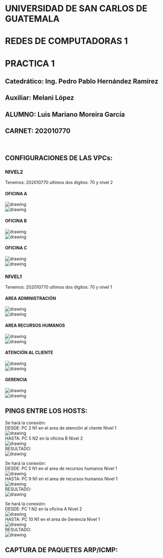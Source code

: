 # UNIVERSIDAD DE SAN CARLOS DE GUATEMALA
# REDES DE COMPUTADORAS 1
# PRACTICA 1 
## Catedrático: Ing. Pedro Pablo Hernández Ramírez
## Auxiliar: Melani López
## ALUMNO: Luis Mariano Moreira García
## CARNET: 202010770

<br>

## CONFIGURACIONES DE LAS VPCs:
### NIVEL2
Tenemos: 202010770 ultimos dos digitos: 70 y nivel 2 <br>
#### OFICINA A
<img src="./Imagenes/1.png" alt="drawing"/><br>
<img src="./Imagenes/2.png" alt="drawing"/><br>
#### OFICINA B
<img src="./Imagenes/3.png" alt="drawing"/><br>
<img src="./Imagenes/4.png" alt="drawing"/><br>
#### OFICINA C
<img src="./Imagenes/5.png" alt="drawing"/><br>
<img src="./Imagenes/6.png" alt="drawing"/><br>
### NIVEL1
Tenemos: 202010770 ultimos dos digitos: 70 y nivel 1 <br>
#### AREA ADMINISTRACIÓN
<img src="./Imagenes/7.png" alt="drawing"/><br>
<img src="./Imagenes/8.png" alt="drawing"/><br>
#### AREA RECURSOS HUMANOS
<img src="./Imagenes/9.png" alt="drawing"/><br>
<img src="./Imagenes/10.png" alt="drawing"/><br>
#### ATENCIÓN AL CLIENTE
<img src="./Imagenes/11.png" alt="drawing"/><br>
<img src="./Imagenes/12.png" alt="drawing"/><br>
#### GERENCIA
<img src="./Imagenes/13.png" alt="drawing"/><br>
<img src="./Imagenes/14.png" alt="drawing"/><br>

## PINGS ENTRE LOS HOSTS:
Se hará la conexión: <br>
DESDE: PC 2 N1 en el area de atención al cliente Nivel 1<br>
<img src="./Imagenes/16.png" alt="drawing"/><br>
HASTA: PC 5 N2 en la oficina B Nivel 2<br>
<img src="./Imagenes/17.png" alt="drawing"/><br>
RESULTADO: <br>
<img src="./Imagenes/18.png" alt="drawing"/><br>

Se hará la conexión: <br>
DESDE: PC 5 N1 en el area de recursos humanos Nivel 1<br>
<img src="./Imagenes/19.png" alt="drawing"/><br>
HASTA: PC 9 N1 en el area de recursos humanos Nivel 1<br>
<img src="./Imagenes/20.png" alt="drawing"/><br>
RESULTADO: <br>
<img src="./Imagenes/21.png" alt="drawing"/><br>

Se hará la conexión: <br>
DESDE: PC 1 N2 en la oficina A Nivel 2<br>
<img src="./Imagenes/22.png" alt="drawing"/><br>
HASTA: PC 10 N1 en el area de Gerencia Nivel 1<br>
<img src="./Imagenes/23.png" alt="drawing"/><br>
RESULTADO: <br>
<img src="./Imagenes/24.png" alt="drawing"/><br>

## CAPTURA DE PAQUETES ARP/ICMP: